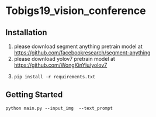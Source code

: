 # Tobigs19_vision_conference

## Installation
1. please download segment anything pretrain model at https://github.com/facebookresearch/segment-anything
2. please download yolov7 pretrain model at https://github.com/WongKinYiu/yolov7
3. <pre><code>pip install -r requirements.txt</code></pre>

## Getting Started
<pre><code>python main.py --input_img <your test image path> --text_prompt <your text prompt></code></pre>
